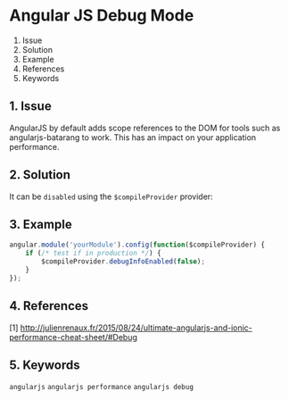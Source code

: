 # Angular JS Debug Mode

1. Issue
2. Solution
3. Example
4. References
5. Keywords


## 1. Issue

AngularJS by default adds scope references to the DOM for tools such as angularjs-batarang to work. This has an impact on your application performance.

## 2. Solution

It can be `disabled` using the `$compileProvider` provider:

## 3. Example

```javascript
angular.module('yourModule').config(function($compileProvider) {
    if (/* test if in production */) {
        $compileProvider.debugInfoEnabled(false);
    }
});
```

## 4. References

[1] http://julienrenaux.fr/2015/08/24/ultimate-angularjs-and-ionic-performance-cheat-sheet/#Debug

## 5. Keywords
`angularjs` `angularjs performance` `angularjs debug`
